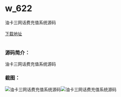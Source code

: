 # w_622
油卡三网话费充值系统源码
<br/></br>
[下载地址](https://www.uuid2.com/622.html "下载地址")
<br/></br>
<h3>源码简介：</h3>
<p>油卡三网话费充值系统源码<p>
<h3>截图：</h3>
<img src="https://www.uuid2.com/wp-content/uploads/img/202105/2178261753.jpg" alt="油卡三网话费充值系统源码"><img src="https://www.uuid2.com/wp-content/uploads/img/202105/2178261753.jpg" alt="油卡三网话费充值系统源码">
